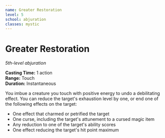 ```yaml
---
name: Greater Restoration
level: 5
school: abjuration
classes: mystic
---
```


# Greater Restoration

_5th-level abjuration_ 

**Casting Time:** 1 action    
**Range:** Touch    
**Duration:** Instantaneous 

You imbue a creature you touch with positive energy to undo a debilitating effect. You can reduce the target's exhaustion level by one, or end one of the following effects on the target:

* One effect that charmed or petrified the target
* One curse, including the target's attunement to a cursed magic item 
* Any reduction to one of the target's ability scores
* One effect reducing the target's hit point maximum 